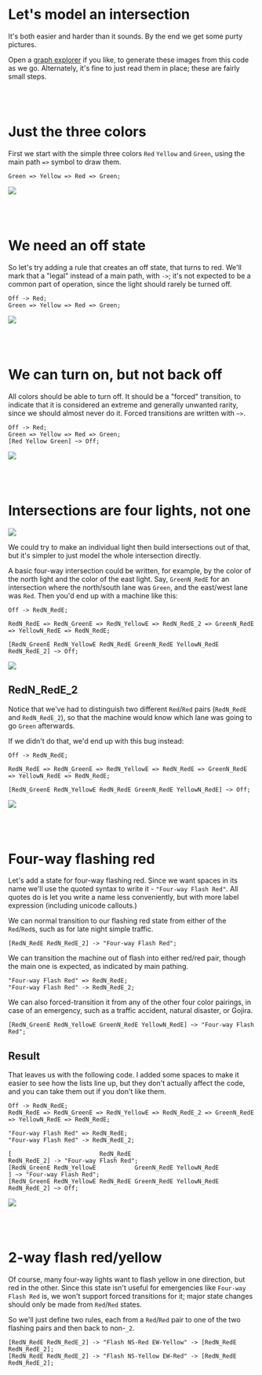 # Let's model an intersection

It's both easier and harder than it sounds.  By the end we get some purty pictures.

Open a [graph explorer](https://stonecypher.github.io/jssm-viz-demo/graph_explorer.html) if you like,
to generate these images from this code as we go.  Alternately, it's fine to just read them in place;
these are fairly small steps.



<br/><br/>

# Just the three colors

First we start with the simple three colors `Red` `Yellow` and `Green`, using the main path `=>` symbol to draw them.

```
Green => Yellow => Red => Green;
```

![](https://stonecypher.github.io/jssm-tutorial-scratch/tlsm%20gryg.png)



<br/><br/>

# We need an off state

So let's try adding a rule that creates an off state, that turns to red.  We'll mark that a "legal" instead of a main path, with `->`; it's not expected to be a common part of operation, since the light should rarely be turned off.

```
Off -> Red;
Green => Yellow => Red => Green;
```

![](https://stonecypher.github.io/jssm-tutorial-scratch/tlsm%20ogryg.png)



<br/><br/>

# We can turn on, but not back off

All colors should be able to turn off.  It should be a "forced" transition, to indicate that it is considered an extreme and generally unwanted rarity, since we should almost never do it.  Forced transitions are written with `~>`.

```
Off -> Red;
Green => Yellow => Red => Green;
[Red Yellow Green] ~> Off;
```

![](https://stonecypher.github.io/jssm-tutorial-scratch/tlsm%20ogrygo.png)



<br/><br/>

# Intersections are four lights, not one

![](https://stonecypher.github.io/jssm-tutorial-scratch/there%20are%20four%20lights.jpg)

We could try to make an individual light then build intersections out of that, but it's
simpler to just model the whole intersection directly.

A basic four-way intersection could be written, for example, by the color of the north
light and the color of the east light.  Say, `GreenN_RedE` for an intersection where the
north/south lane was `Green`, and the east/west lane was `Red`.  Then you'd end up with
a machine like this:

```
Off -> RedN_RedE;

RedN_RedE => RedN_GreenE => RedN_YellowE => RedN_RedE_2 => GreenN_RedE => YellowN_RedE => RedN_RedE;

[RedN_GreenE RedN_YellowE RedN_RedE GreenN_RedE YellowN_RedE RedN_RedE_2] ~> Off;
```

![](https://stonecypher.github.io/jssm-tutorial-scratch/tlsm%20simple%204way%20with%20off.png)

## RedN_RedE_2

Notice that we've had to distinguish two different `Red`/`Red` pairs (`RedN_RedE` and `RedN_RedE_2`), so
that the machine would know which lane was going to go `Green` afterwards.

If we didn't do that, we'd end up with this bug instead:

```
Off -> RedN_RedE;

RedN_RedE => RedN_GreenE => RedN_YellowE => RedN_RedE => GreenN_RedE => YellowN_RedE => RedN_RedE;

[RedN_GreenE RedN_YellowE RedN_RedE GreenN_RedE YellowN_RedE] ~> Off;
```

![](https://stonecypher.github.io/jssm-tutorial-scratch/tlsm%20simple%204way%20with%20off%20no%202%20bug.png)



<br/><br/>

# Four-way flashing red

Let's add a state for four-way flashing red.  Since we want spaces in its name we'll use the quoted
syntax to write it - `"Four-way Flash Red"`.  All quotes do is let you write a name less conveniently,
but with more label expression (including unicode callouts.)

We can normal transition to our flashing red state from either of the `Red`/`Red`s, such as for late
night simple traffic.

```
[RedN_RedE RedN_RedE_2] -> "Four-way Flash Red";
```

We can transition the machine out of flash into either red/red pair, though the main one is expected,
as indicated by main pathing.

```
"Four-way Flash Red" => RedN_RedE;
"Four-way Flash Red" -> RedN_RedE_2;
```

We can also forced-transition it from any of the other four color pairings, in case of an emergency,
such as a traffic accident, natural disaster, or Gojira.

```
[RedN_GreenE RedN_YellowE GreenN_RedE YellowN_RedE] ~> "Four-way Flash Red";
```

## Result

That leaves us with the following code.  I added some spaces to make it easier to see how the lists
line up, but they don't actually affect the code, and you can take them out if you don't like them.

```
Off -> RedN_RedE;
RedN_RedE => RedN_GreenE => RedN_YellowE => RedN_RedE_2 => GreenN_RedE => YellowN_RedE => RedN_RedE;

"Four-way Flash Red" => RedN_RedE;
"Four-way Flash Red" -> RedN_RedE_2;

[                         RedN_RedE                          RedN_RedE_2] -> "Four-way Flash Red";
[RedN_GreenE RedN_YellowE           GreenN_RedE YellowN_RedE            ] ~> "Four-way Flash Red";
[RedN_GreenE RedN_YellowE RedN_RedE GreenN_RedE YellowN_RedE RedN_RedE_2] ~> Off;
```

![](https://stonecypher.github.io/jssm-tutorial-scratch/tlsm%20simple%204way%20flashred.png)



<br/><br/>

# 2-way flash red/yellow

Of course, many four-way lights want to flash yellow in one direction, but red in the other.  Since
this state isn't useful for emergencies like `Four-way Flash Red` is, we won't support forced
transitions for it; major state changes should only be made from `Red`/`Red` states.

So we'll just define two rules, each from a `Red`/`Red` pair to one of the two flashing pairs and
then back to non-`_2`.

```
[RedN_RedE RedN_RedE_2] -> "Flash NS-Red EW-Yellow" -> [RedN_RedE RedN_RedE_2];
[RedN_RedE RedN_RedE_2] -> "Flash NS-Yellow EW-Red" -> [RedN_RedE RedN_RedE_2];
```
